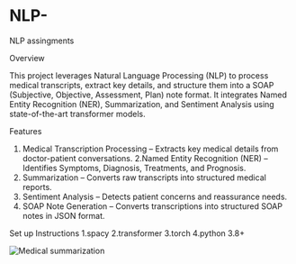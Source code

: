 # NLP-
NLP assingments 

Overview

This project leverages Natural Language Processing (NLP) to process medical transcripts, extract key details,
and structure them into a SOAP (Subjective, Objective, Assessment, Plan) note format.
It integrates Named Entity Recognition (NER), Summarization, and Sentiment Analysis using state-of-the-art transformer models.

Features

1. Medical Transcription Processing – Extracts key medical details from doctor-patient conversations.
2.Named Entity Recognition (NER) – Identifies Symptoms, Diagnosis, Treatments, and Prognosis.
3. Summarization – Converts raw transcripts into structured medical reports.
4. Sentiment Analysis – Detects patient concerns and reassurance needs.
5. SOAP Note Generation – Converts transcriptions into structured SOAP notes in JSON format.

Set up Instructions
1.spacy 
2.transformer
3.torch
4.python 3.8+

![Medical summarization](https://github.com/user-attachments/assets/2565cdc6-b862-486e-8edc-4bfbe87ae888)
